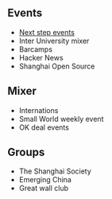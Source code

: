 ## Events

* [Next step events](http://nsevents.tumblr.com/)
* Inter University mixer
* Barcamps
* Hacker News
* Shanghai Open Source

## Mixer

* Internations
* Small World weekly event
* OK deal events

## Groups

* The Shanghai Society
* Emerging China
* Great wall club